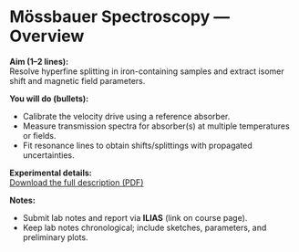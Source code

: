 # Mössbauer Spectroscopy — Overview

**Aim (1–2 lines):**  
Resolve hyperfine splitting in iron-containing samples and extract isomer shift and magnetic field parameters.

**You will do (bullets):**
- Calibrate the velocity drive using a reference absorber.
- Measure transmission spectra for absorber(s) at multiple temperatures or fields.
- Fit resonance lines to obtain shifts/splittings with propagated uncertainties.

**Experimental details:**  
[Download the full description (PDF)](setup.pdf)

**Notes:**
- Submit lab notes and report via **ILIAS** (link on course page).
- Keep lab notes chronological; include sketches, parameters, and preliminary plots.
